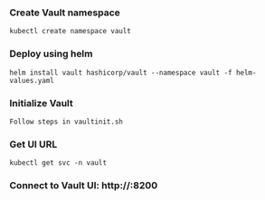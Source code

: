 ### Create Vault namespace

```shell
kubectl create namespace vault
```
### Deploy using helm

```shell
helm install vault hashicorp/vault --namespace vault -f helm-values.yaml
```

### Initialize Vault

```shell
Follow steps in vaultinit.sh
```

### Get UI URL

```shell
kubectl get svc -n vault
```

### Connect to Vault UI: http://<vault-ui-external-ip>:8200